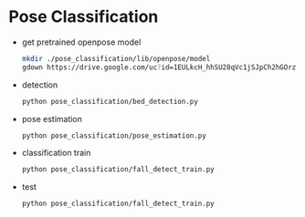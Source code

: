 
# Pose Classification



- get pretrained openpose model
  ``` bash
  mkdir ./pose_classification/lib/openpose/model
  gdown https://drive.google.com/uc?id=1EULkcH_hhSU28qVc1jSJpCh2hGOrzpjK -O ./pose_classification/lib/openpose/model/body_pose_model.pth
  ```

- detection

  ``` bash
  python pose_classification/bed_detection.py
  ```

- pose estimation

  ``` bash
  python pose_classification/pose_estimation.py
  ```

- classification
  train
  ``` bash
  python pose_classification/fall_detect_train.py
  ```
  
- test
  ``` bash
  python pose_classification/fall_detect_train.py
  ```

